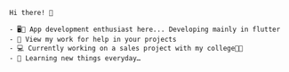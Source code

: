     Hi there! 👋
    
    - 🖥️📲 App development enthusiast here... Developing mainly in flutter
    - 💫 View my work for help in your projects 
    - 💻 Currently working on a sales project with my college👨🏻‍
    - 🌱 Learning new things everyday… 
